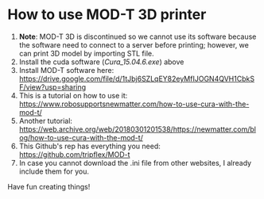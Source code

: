 # How to use MOD-T 3D printer  
1. **Note**: MOD-T 3D is discontinued so we cannot use its software because the software need to connect to a server before printing; however, we can print 3D model by importing STL file.  
1. Install the cuda software (*Cura_15.04.6.exe*) above
2. Install MOD-T software here: https://drive.google.com/file/d/1tJbj6SZLqEY82eyMfIJOGN4QVH1CbkSF/view?usp=sharing
3. This is a tutorial on how to use it: https://www.robosupportsnewmatter.com/how-to-use-cura-with-the-mod-t/
4. Another tutorial: https://web.archive.org/web/20180301201538/https://newmatter.com/blog/how-to-use-cura-with-the-mod-t/
5. This Github's rep has everything you need: https://github.com/tripflex/MOD-t
6. In case you cannot download the .ini file from other websites, I already include them for you.

Have fun creating things!
